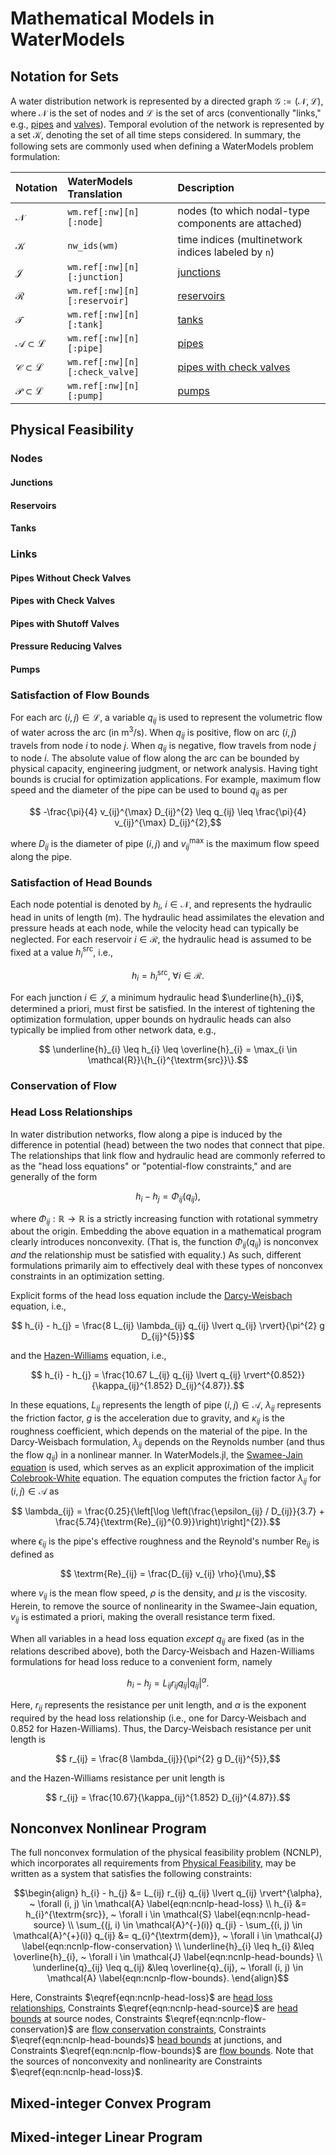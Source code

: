 # Mathematical Models in WaterModels

## Notation for Sets
A water distribution network is represented by a directed graph $\mathcal{G} := (\mathcal{N}, \mathcal{L})$, where $\mathcal{N}$ is the set of nodes and $\mathcal{L}$ is the set of arcs (conventionally "links," e.g., [pipes](http://wateranalytics.org/EPANET/_pipes_page.html) and [valves](http://wateranalytics.org/EPANET/_valves_page.html)).
Temporal evolution of the network is represented by a set $\mathcal{K}$, denoting the set of all time steps considered.
In summary, the following sets are commonly used when defining a WaterModels problem formulation:

| Notation                                         | WaterModels Translation           | Description                                                                  |
| :--------------------------------------          | :-----------------------------    | :-------------------------                                                   |
| $\mathcal{N}$                                    | `wm.ref[:nw][n][:node]`           | nodes (to which nodal-type components are attached)                          |
| $\mathcal{K}$                                    | `nw_ids(wm)`                      | time indices (multinetwork indices labeled by `n`)                           |
| $\mathcal{J}$                                    | `wm.ref[:nw][n][:junction]`       | [junctions](http://wateranalytics.org/EPANET/_juncs_page.html)               |
| $\mathcal{R}$                                    | `wm.ref[:nw][n][:reservoir]`      | [reservoirs](http://wateranalytics.org/EPANET/_resv_page.html)               |
| $\mathcal{T}$                                    | `wm.ref[:nw][n][:tank]`           | [tanks](http://wateranalytics.org/EPANET/_tanks_page.html)                   |
| $\mathcal{A} \subset \mathcal{L}$                | `wm.ref[:nw][n][:pipe]`           | [pipes](http://wateranalytics.org/EPANET/_pipes_page.html)                   |
| $\mathcal{C} \subset \mathcal{L}$                | `wm.ref[:nw][n][:check_valve]`    | [pipes with check valves](http://wateranalytics.org/EPANET/_pipes_page.html) |
| $\mathcal{P} \subset \mathcal{L}$                | `wm.ref[:nw][n][:pump]`           | [pumps](http://wateranalytics.org/EPANET/_pumps_page.html)                   |

## Physical Feasibility
### Nodes

#### Junctions

#### Reservoirs

#### Tanks

### Links

#### Pipes Without Check Valves

#### Pipes with Check Valves

#### Pipes with Shutoff Valves

#### Pressure Reducing Valves

#### Pumps

### Satisfaction of Flow Bounds
For each arc $(i, j) \in \mathcal{L}$, a variable $q_{ij}$ is used to represent the volumetric flow of water across the arc (in $\textrm{m}^{3}/\textrm{s}$).
When $q_{ij}$ is positive, flow on arc $(i, j)$ travels from node $i$ to node $j$.
When $q_{ij}$ is negative, flow travels from node $j$ to node $i$.
The absolute value of flow along the arc can be bounded by physical capacity, engineering judgment, or network analysis.
Having tight bounds is crucial for optimization applications.
For example, maximum flow speed and the diameter of the pipe can be used to bound $q_{ij}$ as per
```math
    -\frac{\pi}{4} v_{ij}^{\max} D_{ij}^{2} \leq q_{ij} \leq \frac{\pi}{4} v_{ij}^{\max} D_{ij}^{2},
```
where $D_{ij}$ is the diameter of pipe $(i, j)$ and $v^{\max}_{ij}$ is the maximum flow speed along the pipe.

### Satisfaction of Head Bounds
Each node potential is denoted by $h_{i}$, $i \in \mathcal{N}$, and represents the hydraulic head in units of length ($\textrm{m}$).
The hydraulic head assimilates the elevation and pressure heads at each node, while the velocity head can typically be neglected.
For each reservoir $i \in \mathcal{R}$, the hydraulic head is assumed to be fixed at a value $h_{i}^{\textrm{src}}$, i.e.,
```math
    h_{i} = h_{i}^{\textrm{src}}, \; \forall i \in \mathcal{R}.
```
For each junction $i \in \mathcal{J}$, a minimum hydraulic head $\underline{h}_{i}$, determined a priori, must first be satisfied.
In the interest of tightening the optimization formulation, upper bounds on hydraulic heads can also typically be implied from other network data, e.g.,
```math
    \underline{h}_{i} \leq h_{i} \leq \overline{h}_{i} = \max_{i \in \mathcal{R}}\{h_{i}^{\textrm{src}}\}.
```

### Conservation of Flow

### Head Loss Relationships
In water distribution networks, flow along a pipe is induced by the difference in potential (head) between the two nodes that connect that pipe.
The relationships that link flow and hydraulic head are commonly referred to as the "head loss equations" or "potential-flow constraints," and are generally of the form
```math
	h_{i} - h_{j} = \Phi_{ij}(q_{ij}),
```
where $\Phi_{ij} : \mathbb{R} \to \mathbb{R}$ is a strictly increasing function with rotational symmetry about the origin.
Embedding the above equation in a mathematical program clearly introduces nonconvexity.
(That is, the function $\Phi_{ij}(q_{ij})$ is nonconvex _and_ the relationship must be satisfied with equality.)
As such, different formulations primarily aim to effectively deal with these types of nonconvex constraints in an optimization setting.

Explicit forms of the head loss equation include the [Darcy-Weisbach](https://en.wikipedia.org/wiki/Darcy-Weisbach_equation) equation, i.e.,
```math
	h_{i} - h_{j} = \frac{8 L_{ij} \lambda_{ij} q_{ij} \lvert q_{ij} \rvert}{\pi^{2} g D_{ij}^{5}}
```
and the [Hazen-Williams](https://en.wikipedia.org/wiki/Hazen-Williams_equation) equation, i.e.,
```math
	h_{i} - h_{j} = \frac{10.67 L_{ij} q_{ij} \lvert q_{ij} \rvert^{0.852}}{\kappa_{ij}^{1.852} D_{ij}^{4.87}}.
```
In these equations, $L_{ij}$ represents the length of pipe $(i, j) \in \mathcal{A}$, $\lambda_{ij}$ represents the friction factor, $g$ is the acceleration due to gravity, and $\kappa_{ij}$ is the roughness coefficient, which depends on the material of the pipe.
In the Darcy-Weisbach formulation, $\lambda_{ij}$ depends on the Reynolds number (and thus the flow $q_{ij}$) in a nonlinear manner.
In WaterModels.jl, the [Swamee-Jain equation](https://en.wikipedia.org/wiki/Darcy_friction_factor_formulae#Swamee%E2%80%93Jain_equation) is used, which serves as an explicit approximation of the implicit [Colebrook-White](https://en.wikipedia.org/wiki/Darcy_friction_factor_formulae#Colebrook%E2%80%93White_equation) equation.
The equation computes the friction factor $\lambda_{ij}$ for $(i, j) \in \mathcal{A}$ as
```math
	\lambda_{ij} = \frac{0.25}{\left[\log \left(\frac{\epsilon_{ij} / D_{ij}}{3.7} + \frac{5.74}{\textrm{Re}_{ij}^{0.9}}\right)\right]^{2}}.
```
where $\epsilon_{ij}$ is the pipe's effective roughness and the Reynold's number $\textrm{Re}_{ij}$ is defined as
```math
	\textrm{Re}_{ij} = \frac{D_{ij} v_{ij} \rho}{\mu},
```
where $v_{ij}$ is the mean flow speed, $\rho$ is the density, and $\mu$ is the viscosity.
Herein, to remove the source of nonlinearity in the Swamee-Jain equation, $v_{ij}$ is estimated a priori, making the overall resistance term fixed.

When all variables in a head loss equation _except_ $q_{ij}$ are fixed (as in the relations described above), both the Darcy-Weisbach and Hazen-Williams formulations for head loss reduce to a convenient form, namely
```math
	h_{i} - h_{j} = L_{ij} r_{ij} q_{ij} \lvert q_{ij} \rvert^{\alpha}.
```
Here, $r_{ij}$ represents the resistance per unit length, and $\alpha$ is the exponent required by the head loss relationship (i.e., one for Darcy-Weisbach and $0.852$ for Hazen-Williams).
Thus, the Darcy-Weisbach resistance per unit length is
```math
	r_{ij} = \frac{8 \lambda_{ij}}{\pi^{2} g D_{ij}^{5}},
```
and the Hazen-Williams resistance per unit length is
```math
	r_{ij} = \frac{10.67}{\kappa_{ij}^{1.852} D_{ij}^{4.87}}.
```

## Nonconvex Nonlinear Program
The full nonconvex formulation of the physical feasibility problem (NCNLP), which incorporates all requirements from [Physical Feasibility](#Physical-Feasibility-1), may be written as a system that satisfies the following constraints:
```math
\begin{align}
    h_{i} - h_{j} &= L_{ij} r_{ij} q_{ij} \lvert q_{ij} \rvert^{\alpha}, ~ \forall (i, j) \in \mathcal{A} \label{eqn:ncnlp-head-loss} \\
    h_{i} &= h_{i}^{\textrm{src}}, ~ \forall i \in \mathcal{S} \label{eqn:ncnlp-head-source} \\
    \sum_{(j, i) \in \mathcal{A}^{-}(i)} q_{ji} - \sum_{(i, j) \in \mathcal{A}^{+}(i)} q_{ij} &= q_{i}^{\textrm{dem}}, ~ \forall i \in \mathcal{J} \label{eqn:ncnlp-flow-conservation} \\
    \underline{h}_{i} \leq h_{i} &\leq \overline{h}_{i}, ~ \forall i \in \mathcal{J} \label{eqn:ncnlp-head-bounds} \\
    \underline{q}_{ij} \leq q_{ij} &\leq \overline{q}_{ij}, ~ \forall (i, j) \in \mathcal{A} \label{eqn:ncnlp-flow-bounds}.
\end{align}
```
Here, Constraints $\eqref{eqn:ncnlp-head-loss}$ are [head loss relationships](#Head-Loss-Relationships-1), Constraints $\eqref{eqn:ncnlp-head-source}$ are [head bounds](#Satisfaction-of-Head-Bounds-1) at source nodes, Constraints $\eqref{eqn:ncnlp-flow-conservation}$ are [flow conservation constraints](#Conservation-of-Flow), Constraints $\eqref{eqn:ncnlp-head-bounds}$ [head bounds](#Satisfaction-of-Head-Bounds-1) at junctions, and Constraints $\eqref{eqn:ncnlp-flow-bounds}$ are [flow bounds](#Satisfaction-of-Flow-Bounds-1).
Note that the sources of nonconvexity and nonlinearity are Constraints $\eqref{eqn:ncnlp-head-loss}$.

## Mixed-integer Convex Program

## Mixed-integer Linear Program
